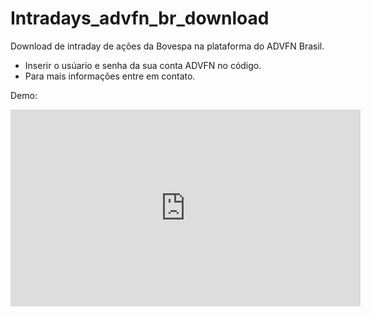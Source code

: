 # Intradays_advfn_br_download

Download de intraday de ações da Bovespa na plataforma do ADVFN Brasil.

* Inserir o usúario e senha da sua conta ADVFN no código.
* Para mais informações entre em contato.


Demo:

<iframe width="560" height="315" src="https://www.youtube.com/embed/a5eYXZeVucE" frameborder="0" gesture="media" allow="encrypted-media" allowfullscreen></iframe>
